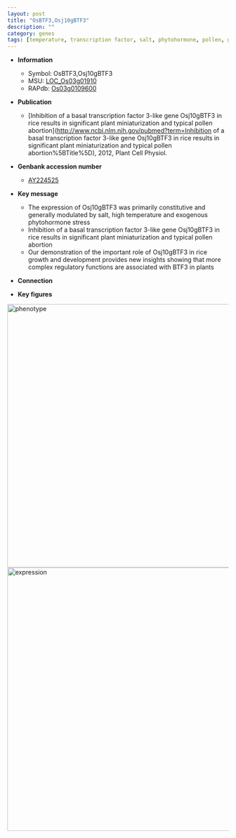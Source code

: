 ```yaml
---
layout: post
title: "OsBTF3,Osj10gBTF3"
description: ""
category: genes
tags: [temperature, transcription factor, salt, phytohormone, pollen, growth]
---
```


* **Information**  
    + Symbol: OsBTF3,Osj10gBTF3  
    + MSU: [LOC_Os03g01910](http://rice.plantbiology.msu.edu/cgi-bin/ORF_infopage.cgi?orf=LOC_Os03g01910)  
    + RAPdb: [Os03g0109600](http://rapdb.dna.affrc.go.jp/viewer/gbrowse_details/irgsp1?name=Os03g0109600)  

* **Publication**  
    + [Inhibition of a basal transcription factor 3-like gene Osj10gBTF3 in rice results in significant plant miniaturization and typical pollen abortion](http://www.ncbi.nlm.nih.gov/pubmed?term=Inhibition of a basal transcription factor 3-like gene Osj10gBTF3 in rice results in significant plant miniaturization and typical pollen abortion%5BTitle%5D), 2012, Plant Cell Physiol.

* **Genbank accession number**  
    + [AY224525](http://www.ncbi.nlm.nih.gov/nuccore/AY224525)

* **Key message**  
    + The expression of Osj10gBTF3 was primarily constitutive and generally modulated by salt, high temperature and exogenous phytohormone stress
    + Inhibition of a basal transcription factor 3-like gene Osj10gBTF3 in rice results in significant plant miniaturization and typical pollen abortion
    + Our demonstration of the important role of Osj10gBTF3 in rice growth and development provides new insights showing that more complex regulatory functions are associated with BTF3 in plants

* **Connection**  

* **Key figures**  
<img src="http://ricencode.github.io/images/OsBTF3~Osj10gBTF3.pheno.png" alt="phenotype"  style="width: 600px;"/>

<img src="http://ricencode.github.io/images/OsBTF3~Osj10gBTF3.exp.png" alt="expression"  style="width: 600px;"/>


